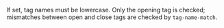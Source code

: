 If set, tag names must be lowercase.
Only the opening tag is checked; mismatches between open and close tags
are checked by `tag-name-match`.

